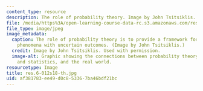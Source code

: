 ```yaml
---
content_type: resource
description: The role of probability theory. Image by John Tsitsiklis. Used with permission.
file: /media/https%3A/open-learning-course-data-rc.s3.amazonaws.com/res-6-012-introduction-to-probability-spring-2018/af381783ee49d0c853367ba46bdf21bc_res-6-012s18-th.jpg
file_type: image/jpeg
image_metadata:
  caption: The role of probability theory is to provide a framework for analyzing
    phenomena with uncertain outcomes. (Image by John Tsitsiklis.)
  credit: Image by John Tsitsiklis. Used with permission.
  image-alt: Graphic showing the connections between probability theory, inference
    and statistics, and the real world.
resourcetype: Image
title: res.6-012s18-th.jpg
uid: af381783-ee49-d0c8-5336-7ba46bdf21bc
---
```

